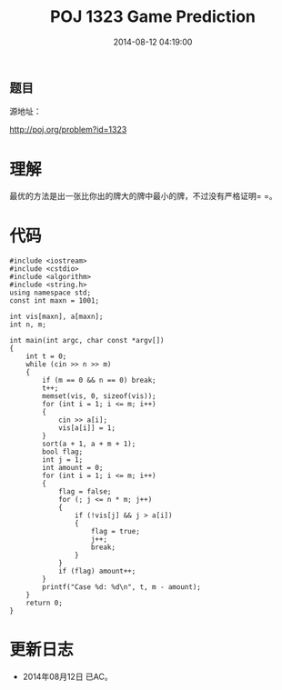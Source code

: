 ﻿---
layout: post
title: POJ 1323 Game Prediction
date: 2014-08-12 04:19:00
categories: Exercise
toc: true
---
## 题目
源地址：

http://poj.org/problem?id=1323

# 理解
最优的方法是出一张比你出的牌大的牌中最小的牌，不过没有严格证明= =。

<!-- more -->

# 代码

```
#include <iostream>
#include <cstdio>
#include <algorithm>
#include <string.h>
using namespace std;
const int maxn = 1001;

int vis[maxn], a[maxn];
int n, m;

int main(int argc, char const *argv[])
{
    int t = 0;
    while (cin >> n >> m)
    {
        if (m == 0 && n == 0) break;
        t++;
        memset(vis, 0, sizeof(vis));
        for (int i = 1; i <= m; i++)
        {
            cin >> a[i];
            vis[a[i]] = 1;
        }
        sort(a + 1, a + m + 1);
        bool flag;
        int j = 1;
        int amount = 0;
        for (int i = 1; i <= m; i++)
        {
            flag = false;
            for (; j <= n * m; j++)
            {
                if (!vis[j] && j > a[i])
                {
                    flag = true;
                    j++;
                    break;
                }
            }
            if (flag) amount++;
        }
        printf("Case %d: %d\n", t, m - amount);
    }
    return 0;
}

```

# 更新日志
- 2014年08月12日 已AC。